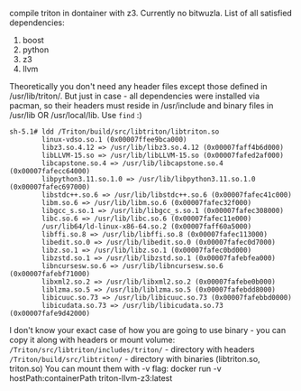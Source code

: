 compile triton in dontainer with z3. Currently no bitwuzla.
List of all satisfied dependencies:
1. boost
2. python
3. z3
4. llvm

Theoretically you don't need any header files except those defined in /usr/lib/triton/.
But just in case - all dependencies were installed via pacman, so their headers
must reside in /usr/include and binary files in /usr/lib OR /usr/local/lib.
Use `find` :)

```
sh-5.1# ldd /Triton/build/src/libtriton/libtriton.so
        linux-vdso.so.1 (0x00007ffee9bca000)
        libz3.so.4.12 => /usr/lib/libz3.so.4.12 (0x00007faff4b6d000)
        libLLVM-15.so => /usr/lib/libLLVM-15.so (0x00007fafed2af000)
        libcapstone.so.4 => /usr/lib/libcapstone.so.4 (0x00007fafecc64000)
        libpython3.11.so.1.0 => /usr/lib/libpython3.11.so.1.0 (0x00007fafec697000)
        libstdc++.so.6 => /usr/lib/libstdc++.so.6 (0x00007fafec41c000)
        libm.so.6 => /usr/lib/libm.so.6 (0x00007fafec32f000)
        libgcc_s.so.1 => /usr/lib/libgcc_s.so.1 (0x00007fafec308000)
        libc.so.6 => /usr/lib/libc.so.6 (0x00007fafec11e000)
        /usr/lib64/ld-linux-x86-64.so.2 (0x00007faff60a5000)
        libffi.so.8 => /usr/lib/libffi.so.8 (0x00007fafec113000)
        libedit.so.0 => /usr/lib/libedit.so.0 (0x00007fafec0d7000)
        libz.so.1 => /usr/lib/libz.so.1 (0x00007fafec0bd000)
        libzstd.so.1 => /usr/lib/libzstd.so.1 (0x00007fafebfea000)
        libncursesw.so.6 => /usr/lib/libncursesw.so.6 (0x00007fafebf71000)
        libxml2.so.2 => /usr/lib/libxml2.so.2 (0x00007fafebe0b000)
        liblzma.so.5 => /usr/lib/liblzma.so.5 (0x00007fafebdd8000)
        libicuuc.so.73 => /usr/lib/libicuuc.so.73 (0x00007fafebbd0000)
        libicudata.so.73 => /usr/lib/libicudata.so.73 (0x00007fafe9d42000)
```

I don't know your exact case of how you are going to use binary - you can copy it 
along with headers or mount volume:
`/Triton/src/libtriton/includes/triton/` - directory with headers
`/Triton/build/src/libtriton/` - directory with binaries (libtriton.so, triton.so)
You can mount them with -v flag:
docker run -v hostPath:containerPath triton-llvm-z3:latest
